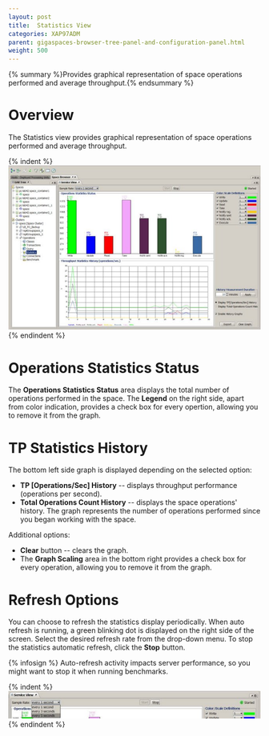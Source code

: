```yaml
---
layout: post
title:  Statistics View
categories: XAP97ADM
parent: gigaspaces-browser-tree-panel-and-configuration-panel.html
weight: 500
---
```


{% summary %}Provides graphical representation of space operations performed and average throughput.{% endsummary %}

# Overview

The Statistics view provides graphical representation of space operations performed and average throughput.

{% indent %}
![GMC_space_statistics_7.1.jpg](/attachment_files/GMC_space_statistics_7.1.jpg)
{% endindent %}

# Operations Statistics Status

The **Operations Statistics Status** area displays the total number of operations performed in the space. The **Legend** on the right side, apart from color indication, provides a check box for every opertion, allowing you to remove it from the graph.

# TP Statistics History

The bottom left side graph is displayed depending on the selected option:

- **TP \[Operations/Sec\] History** -- displays throughput performance (operations per second).
- **Total Operations Count History** -- displays the space operations' history. The graph represents the number of operations performed since you began working with the space.

Additional options:

- **Clear** button -- clears the graph.
- The **Graph Scaling** area in the bottom right provides a check box for every operation, allowing you to remove it from the graph.

# Refresh Options

You can choose to refresh the statistics display periodically. When auto refresh is running, a green blinking dot is displayed on the right side of the screen. Select the desired refresh rate from the drop-down menu. To stop the statistics automatic refresh, click the **Stop** button.

{% infosign %} Auto-refresh activity impacts server performance, so you might want to stop it when running benchmarks.

{% indent %}
![GMC_space_statistics_RefreshRate_area_TopRight_7.1.jpg](/attachment_files/GMC_space_statistics_RefreshRate_area_TopRight_7.1.jpg)
{% endindent %}

